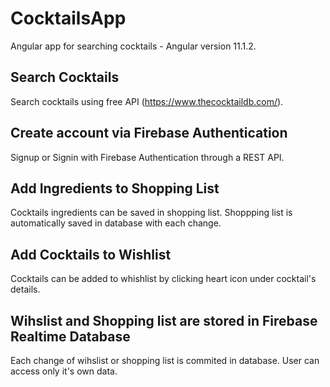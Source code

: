 # CocktailsApp

Angular app for searching cocktails - Angular version 11.1.2.

## Search Cocktails

Search cocktails using free API (https://www.thecocktaildb.com/).

## Create account via Firebase Authentication

Signup or Signin with Firebase Authentication through a REST API.

## Add Ingredients to Shopping List

Cocktails ingredients can be saved in shopping list. Shoppping list is automatically saved in database with each change.

## Add Cocktails to Wishlist

Cocktails can be added to whishlist by clicking heart icon under cocktail's details.

## Wihslist and Shopping list are stored in Firebase Realtime Database

Each change of wihslist or shopping list is commited in database. User can access only it's own data.
